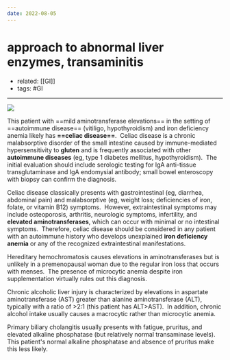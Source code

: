 ```yaml
---
date: 2022-08-05
---
```


# approach to abnormal liver enzymes, transaminitis

- related: [[GI]]
- tags: #GI
---

![](https://photos.thisispiggy.com/file/wikiFiles/20220805100953.png)

This patient with ==mild aminotransferase elevations== in the setting of ==autoimmune disease== (vitiligo, hypothyroidism) and iron deficiency anemia likely has **==celiac disease==**.  Celiac disease is a chronic malabsorptive disorder of the small intestine caused by immune-mediated hypersensitivity to **gluten** and is frequently associated with other **autoimmune diseases** (eg, type 1 diabetes mellitus, hypothyroidism).  The initial evaluation should include serologic testing for IgA anti-tissue transglutaminase and IgA endomysial antibody; small bowel enteroscopy with biopsy can confirm the diagnosis.

Celiac disease classically presents with gastrointestinal (eg, diarrhea, abdominal pain) and malabsorptive (eg, weight loss; deficiencies of iron, folate, or vitamin B12) symptoms.  However, extraintestinal symptoms may include osteoporosis, arthritis, neurologic symptoms, infertility, and **elevated aminotransferases**, which can occur with minimal or no intestinal symptoms.  Therefore, celiac disease should be considered in any patient with an autoimmune history who develops unexplained **iron deficiency anemia** or any of the recognized extraintestinal manifestations.

Hereditary hemochromatosis causes elevations in aminotransferases but is unlikely in a premenopausal woman due to the regular iron loss that occurs with menses.  The presence of microcytic anemia despite iron supplementation virtually rules out this diagnosis.

Chronic alcoholic liver injury is characterized by elevations in aspartate aminotransferase (AST) greater than alanine aminotransferase (ALT), typically with a ratio of >2:1 (this patient has ALT>AST).  In addition, chronic alcohol intake usually causes a macrocytic rather than microcytic anemia.

Primary biliary cholangitis usually presents with fatigue, pruritus, and elevated alkaline phosphatase (but relatively normal transaminase levels).  This patient's normal alkaline phosphatase and absence of pruritus make this less likely.
